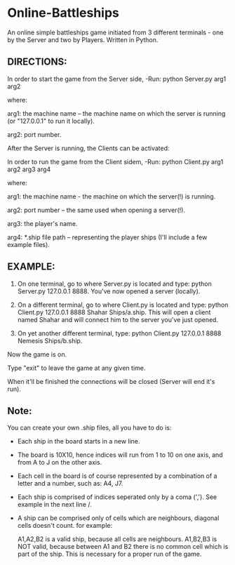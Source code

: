 # Online-Battleships
An online simple battleships game initiated from 3 different terminals - one by the Server and two by Players. Written in Python.

DIRECTIONS:
-----------

In order to start the game from the Server side, -Run: python Server.py arg1 arg2

where:

arg1: the machine name – the machine name on which the server is running (or "127.0.0.1" to run it locally).

arg2: port number.



After the Server is running, the Clients can be activated:


In order to run the game from the Client sidem, -Run: python Client.py arg1 arg2 arg3 arg4

where:

arg1: the machine name - the machine on which the server(!) is running.

arg2: port number – the same used when opening a server(!).

arg3: the player's name.

arg4: *.ship file path – representing the player ships (I'll include a few example files).





EXAMPLE:
---------

1) On one terminal, go to where Server.py is located and type: python Server.py 127.0.0.1 8888. You've now opened a server (locally).

2) On a different terminal, go to where Client.py is located and type: python Client.py 127.0.0.1 8888 Shahar Ships/a.ship. This will open a client named Shahar and will connect him to the server you've just opened.

3) On yet another different terminal, type: python Client.py 127.0.0.1 8888 Nemesis Ships/b.ship. 


Now the game is on.

Type "exit" to leave the game at any given time.

When it'll be finished the connections will be closed (Server will end it's run).



Note:
-------

You can create your own .ship files, all you have to do is:

* Each ship in the board starts in a new line.

* The board is 10X10, hence indices will run from 1 to 10 on one axis, and from A to J on the other axis.
 
* Each cell in the board is of course represented by a combination of a letter and a number, such as: A4, J7.

* Each ship is comprised of indices seperated only by a coma (','). See example in the next line \/.
 
* A ship can be comprised only of cells which are neighbours, diagonal cells doesn't count. for example:

  A1,A2,B2 is a valid ship, because all cells are neighbours.
  A1,B2,B3 is NOT valid, because between A1 and B2 there is no common cell which is part of the ship.
  This is necessary for a proper run of the game.
